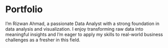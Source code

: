 # Portfolio
I’m Rizwan Ahmad, a passionate Data Analyst with a strong foundation in data analysis and visualization. I enjoy transforming raw data into meaningful insights and I’m eager to apply my skills to real-world business challenges as a fresher in this field.
